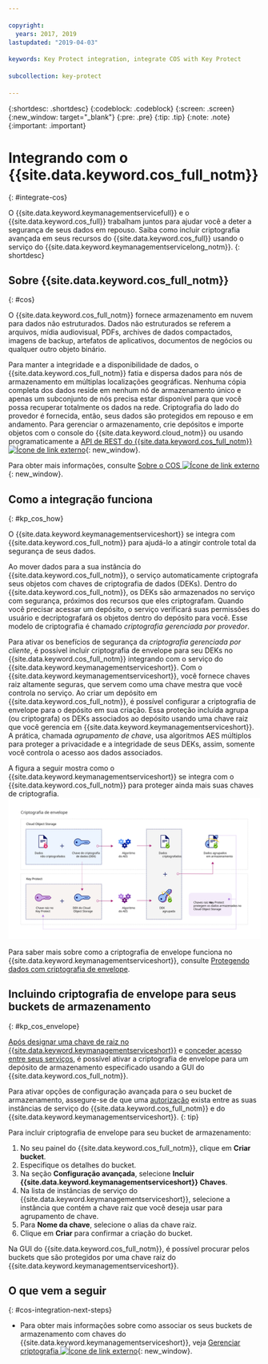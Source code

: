 ```yaml
---

copyright:
  years: 2017, 2019
lastupdated: "2019-04-03"

keywords: Key Protect integration, integrate COS with Key Protect

subcollection: key-protect

---
```


{:shortdesc: .shortdesc}
{:codeblock: .codeblock}
{:screen: .screen}
{:new_window: target="_blank"}
{:pre: .pre}
{:tip: .tip}
{:note: .note}
{:important: .important}

# Integrando com o {{site.data.keyword.cos_full_notm}}
{: #integrate-cos}

O {{site.data.keyword.keymanagementservicefull}} e o {{site.data.keyword.cos_full}} trabalham juntos para ajudar você a deter a segurança de seus dados em repouso. Saiba como incluir criptografia avançada em seus recursos do {{site.data.keyword.cos_full}} usando o serviço do {{site.data.keyword.keymanagementservicelong_notm}}.
{: shortdesc}

## Sobre {{site.data.keyword.cos_full_notm}}
{: #cos}

O {{site.data.keyword.cos_full_notm}} fornece armazenamento em nuvem para dados não estruturados. Dados não estruturados se referem a arquivos, mídia audiovisual, PDFs, archives de dados compactados, imagens de backup, artefatos de aplicativos, documentos de negócios ou qualquer outro objeto binário.  

Para manter a integridade e a disponibilidade de dados, o {{site.data.keyword.cos_full_notm}} fatia e dispersa dados para nós de armazenamento em múltiplas localizações geográficas. Nenhuma cópia completa dos dados reside em nenhum nó de
armazenamento único e apenas um subconjunto de nós precisa estar disponível para que você possa recuperar totalmente os dados na
rede. Criptografia do lado do provedor é fornecida, então, seus dados são protegidos em repouso e em andamento. Para gerenciar o armazenamento, crie depósitos e importe objetos com o console do {{site.data.keyword.cloud_notm}} ou usando programaticamente a [API de REST do {{site.data.keyword.cos_full_notm}}![Ícone de link externo](../../../icons/launch-glyph.svg "Ícone de link externo")](/docs/services/cloud-object-storage?topic=cloud-object-storage-compatibility-api-about#compatibility-api-about){: new_window}.

Para obter mais informações, consulte [Sobre o COS ![Ícone de link externo](../../../icons/launch-glyph.svg "Ícone de link externo")](/docs/services/cloud-object-storage?topic=cloud-object-storage-about-ibm-cloud-object-storage){: new_window}.

## Como a integração funciona
{: #kp_cos_how}

O {{site.data.keyword.keymanagementserviceshort}} se integra com {{site.data.keyword.cos_full_notm}} para
ajudá-lo a atingir controle total da segurança de seus dados.  

Ao mover dados para a sua instância do {{site.data.keyword.cos_full_notm}}, o serviço automaticamente criptografa seus
objetos com chaves de criptografia de dados (DEKs). Dentro do {{site.data.keyword.cos_full_notm}}, os DEKs são armazenados
no serviço com segurança, próximos dos recursos que eles criptografam. Quando você precisar acessar um depósito, o serviço verificará
suas permissões do usuário e decriptografará os objetos dentro do depósito para você. Esse modelo de criptografia é chamado
_criptografia gerenciada por provedor_.

Para ativar os benefícios de segurança da _criptografia gerenciada por cliente_, é possível incluir
criptografia de envelope para seu DEKs no {{site.data.keyword.cos_full_notm}} integrando com o serviço do {{site.data.keyword.keymanagementserviceshort}}. Com o {{site.data.keyword.keymanagementserviceshort}}, você fornece chaves raiz altamente seguras, que servem como
uma chave mestra que você controla no serviço. Ao criar um depósito em {{site.data.keyword.cos_full_notm}}, é possível
configurar a criptografia de envelope para o depósito em sua criação. Essa proteção incluída agrupa (ou criptografa) os DEKs
associados ao depósito usando uma chave raiz que você gerencia em {{site.data.keyword.keymanagementserviceshort}}. A
prática, chamada _agrupamento de chave_, usa algoritmos AES múltiplos para proteger a privacidade e a
integridade de seus DEKs, assim, somente você controla o acesso aos dados associados.

A figura a seguir mostra como o {{site.data.keyword.keymanagementserviceshort}} se integra com
o {{site.data.keyword.cos_full_notm}} para proteger ainda mais suas chaves de criptografia.
![A figura mostra uma visualização contextual da criptografia de envelope.](../images/kp-cos-envelope_min.svg)

Para saber mais sobre como a criptografia de envelope funciona no {{site.data.keyword.keymanagementserviceshort}}, consulte [Protegendo dados com criptografia de envelope](/docs/services/key-protect?topic=key-protect-envelope-encryption).

## Incluindo criptografia de envelope para seus buckets de armazenamento
{: #kp_cos_envelope}

[Após designar uma chave de raiz no {{site.data.keyword.keymanagementserviceshort}}](/docs/services/key-protect?topic=key-protect-create-root-keys) e [conceder acesso entre seus serviços](/docs/services/key-protect?topic=key-protect-integrate-services#grant-access), é possível ativar a criptografia de envelope para um depósito de armazenamento especificado usando a GUI do {{site.data.keyword.cos_full_notm}}.

 Para ativar opções de configuração avançada para o seu bucket de armazenamento, assegure-se de que uma [autorização](/docs/services/key-protect?topic=key-protect-integrate-services#grant-access) exista entre as suas instâncias de serviço do {{site.data.keyword.cos_full_notm}} e do {{site.data.keyword.keymanagementserviceshort}}.
{: tip}

Para incluir criptografia de envelope para seu bucket de armazenamento:

1. No seu painel do {{site.data.keyword.cos_full_notm}}, clique em **Criar bucket**.
2. Especifique os detalhes do bucket.
3. Na seção **Configuração avançada**, selecione **Incluir {{site.data.keyword.keymanagementserviceshort}} Chaves**.
4. Na lista de instâncias de serviço do {{site.data.keyword.keymanagementserviceshort}}, selecione a instância que contém a chave raiz que você deseja usar para agrupamento de chave.
5. Para **Nome da chave**, selecione o alias da chave raiz.
6. Clique em **Criar** para confirmar a criação do bucket.

Na GUI do {{site.data.keyword.cos_full_notm}}, é possível procurar pelos buckets que são protegidos por uma chave raiz do {{site.data.keyword.keymanagementserviceshort}}.

## O que vem a seguir
{: #cos-integration-next-steps}

- Para obter mais informações sobre como associar os seus buckets de armazenamento com chaves do {{site.data.keyword.keymanagementserviceshort}}, veja [Gerenciar criptografia ![Ícone de link externo](../../../icons/launch-glyph.svg "Ícone de link externo")](/docs/services/cloud-object-storage?topic=cloud-object-storage-manage-encryption){: new_window}. 
